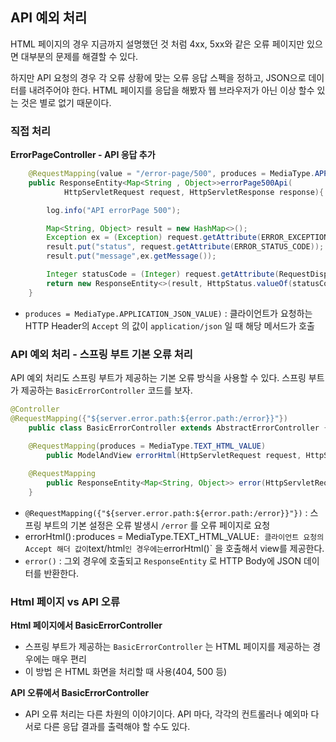 ## API 예외 처리

HTML 페이지의 경우 지금까지 설명했던 것 처럼 4xx, 5xx와 같은 오류 페이지만 있으면 대부분의 문제를 해결할 수 있다.

하지만 API 요청의 경우 각 오류 상황에 맞는 오류 응답 스펙을 정하고, JSON으로 데이터를 내려주어야 한다.
HTML 페이지를 응답을 해봤자 웹 브라우저가 아닌 이상 할수 있는 것은 별로 없기 때문이다. 

### 직접 처리
**ErrorPageController - API 응답 추가**
```java
    @RequestMapping(value = "/error-page/500", produces = MediaType.APPLICATION_JSON_VALUE)
    public ResponseEntity<Map<String , Object>>errorPage500Api(
            HttpServletRequest request, HttpServletResponse response){

        log.info("API errorPage 500");

        Map<String, Object> result = new HashMap<>();
        Exception ex = (Exception) request.getAttribute(ERROR_EXCEPTION);
        result.put("status", request.getAttribute(ERROR_STATUS_CODE));
        result.put("message",ex.getMessage());

        Integer statusCode = (Integer) request.getAttribute(RequestDispatcher.ERROR_STATUS_CODE);
        return new ResponseEntity<>(result, HttpStatus.valueOf(statusCode));
    }
```
- `produces = MediaType.APPLICATION_JSON_VALUE)` : 클라이언트가 요청하는 HTTP Header의 `Accept` 의 값이 `application/json` 일 때 해당 메서드가 호출

### API 예외 처리 - 스프링 부트 기본 오류 처리
API 예외 처리도 스프링 부트가 제공하는 기본 오류 방식을 사용할 수 있다.
스프링 부트가 제공하는 `BasicErrorController` 코드를 보자.


```java
@Controller
@RequestMapping({"${server.error.path:${error.path:/error}}"})
	public class BasicErrorController extends AbstractErrorController {

	@RequestMapping(produces = MediaType.TEXT_HTML_VALUE)
		public ModelAndView errorHtml(HttpServletRequest request, HttpServletResponse response){}
	
	@RequestMapping
 		public ResponseEntity<Map<String, Object>> error(HttpServletRequest request) {}
	}
```
- `@RequestMapping({"${server.error.path:${error.path:/error}}"})` : 스프링 부트의 기본 설정은 오류 발생시 `/error` 를 오류 페이지로 요청
- errorHtml()` : `produces = MediaType.TEXT_HTML_VALUE` : 클라이언트 요청의 Accept 해더 값이 `text/html` 인 경우에는 `errorHtml()` 을 호출해서 view를 제공한다.
- `error()` : 그외 경우에 호출되고 `ResponseEntity` 로 HTTP Body에 JSON 데이터를 반환한다.

### Html 페이지 vs API 오류
**Html 페이지에서 BasicErrorController**
- 스프링 부트가 제공하는 `BasicErrorController` 는 HTML 페이지를 제공하는 경우에는 매우 편리
- 이 방법 은 HTML 화면을 처리할 때 사용(404, 500 등)

**API 오류에서 BasicErrorController**
- API 오류 처리는 다른 차원의 이야기이다. API 마다, 각각의 컨트롤러나 예외마 다 서로 다른 응답 결과를 출력해야 할 수도 있다.


